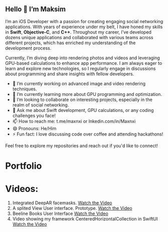 ## Hello 👋 I’m Maksim

I’m an iOS Developer with a passion for creating engaging social networking applications. With years of experience under my belt, I have honed my skills in **Swift**, **Objective-C**, and **C++**. Throughout my career, I’ve developed dozens unique applications and collaborated with various teams across different projects, which has enriched my understanding of the development process.

Currently, I’m diving deep into rendering photos and videos and leveraging GPU-based calculations to enhance app performance. I am always eager to learn and explore new technologies, so I regularly engage in discussions about programming and share insights with fellow developers.

- 🔭 I’m currently working on advanced image and video rendering techniques.
- 🌱 I’m currently learning more about GPU programming and optimization.
- 👯 I’m looking to collaborate on interesting projects, especially in the realm of social networking.
- 💬 Ask me about Swift development, GPU calculations, or any coding challenges you face!
- 📫 How to reach me: t.me/maxnxi or lnkedin.com/in/Maxnxi
- 😄 Pronouns: He/Him
- ⚡ Fun fact: I love discussing code over coffee and attending hackathons!

Feel free to explore my repositories and reach out if you'd like to connect!

# Portfolio
# Videos:
1) Integrated DeepAR facemasks.
[Watch the Video](https://youtube.com/shorts/vorGbrgUgxM?feature=share)
2) A splited View User interface. Prototype.
[Watch the Video](https://youtube.com/shorts/jPbrK47lQbY?feature=share)
3) Beeline Books User Interface
[Watch the Video](https://youtube.com/shorts/Eipcz3E6wzo?feature=share)
4) Video showing my framework CenteredHorizontalCollection in SwiftUI
[Watch the Video](https://youtube.com/shorts/xr6UlLfU6L0?feature=share)
